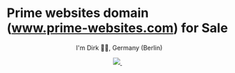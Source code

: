 # Prime websites domain (www.prime-websites.com) for Sale

<p align='center'>
I'm Dirk 👨‍💻, Germany (Berlin)
</p>
<p align='center'>
  <a href="https://www.linkedin.com/in/raschke-dirk-81507b3a/">
    <img src="https://img.shields.io/badge/linkedin-%230077B5.svg?&style=for-the-badge&logo=linkedin&logoColor=white" />
  </a>&nbsp;&nbsp;
</p>